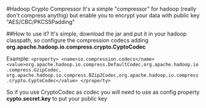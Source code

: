 #Hadoop Crypto Compressor
It's a simple "compressor" for hadoop (really don't compress anythig) but enable you to
encrypt your data with public key "AES/CBC/PKCS5Padding" 

##How to use it?
It's simple, download the jar and put it in your hadoop classpath, so configure the compression codecs adding **org.apache.hadoop.io.compress.crypto.CyptoCodec**

Example:
    `<property>
      <name>io.compression.codecs</name>
      <value>org.apache.hadoop.io.compress.DefaultCodec,org.apache.hadoop.io.compress.GzipCodec,
        org.apache.hadoop.io.compress.BZip2Codec,org.apache.hadoop.io.compress.crypto.CyptoCodec</value>
    </property>`

So if you use CryptoCodec as codec you will need to use as config property **cypto.secret.key** to put your public key

